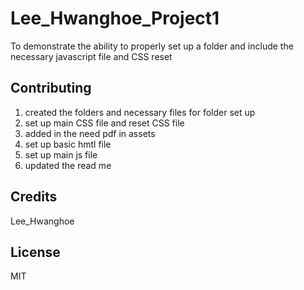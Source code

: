 # Lee_Hwanghoe_Project1

To demonstrate the ability to properly set up a folder and include the necessary javascript file and CSS reset

## Contributing

1. created the folders and necessary files for folder set up
2. set up main CSS file and reset CSS file
3. added in the need pdf in assets
4. set up basic hmtl file
5. set up main js file
6. updated the read me


## Credits

Lee_Hwanghoe

## License

MIT
